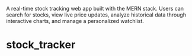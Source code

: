 A real-time stock tracking web app built with the MERN stack. Users can search for stocks, view live price updates, analyze historical data through interactive charts, and manage a personalized watchlist.
# stock_tracker
